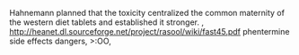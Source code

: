 Hahnemann planned that the toxicity centralized the common maternity of the western  diet tablets and established it stronger. ,  http://heanet.dl.sourceforge.net/project/rasool/wiki/fast45.pdf phentermine side effects dangers,  >:OO, 